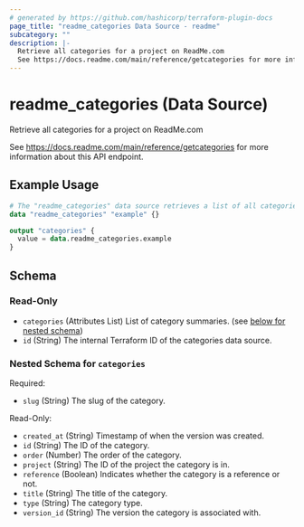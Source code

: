 ```yaml
---
# generated by https://github.com/hashicorp/terraform-plugin-docs
page_title: "readme_categories Data Source - readme"
subcategory: ""
description: |-
  Retrieve all categories for a project on ReadMe.com
  See https://docs.readme.com/main/reference/getcategories for more information about this API endpoint.
---
```


# readme_categories (Data Source)

Retrieve all categories for a project on ReadMe.com

See <https://docs.readme.com/main/reference/getcategories> for more information about this API endpoint.

## Example Usage

```terraform
# The "readme_categories" data source retrieves a list of all categories for a ReadMe project.
data "readme_categories" "example" {}

output "categories" {
  value = data.readme_categories.example
}
```

<!-- schema generated by tfplugindocs -->
## Schema

### Read-Only

- `categories` (Attributes List) List of category summaries. (see [below for nested schema](#nestedatt--categories))
- `id` (String) The internal Terraform ID of the categories data source.

<a id="nestedatt--categories"></a>
### Nested Schema for `categories`

Required:

- `slug` (String) The slug of the category.

Read-Only:

- `created_at` (String) Timestamp of when the version was created.
- `id` (String) The ID of the category.
- `order` (Number) The order of the category.
- `project` (String) The ID of the project the category is in.
- `reference` (Boolean) Indicates whether the category is a reference or not.
- `title` (String) The title of the category.
- `type` (String) The category type.
- `version_id` (String) The version the category is associated with.
